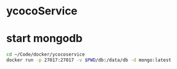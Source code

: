 # ycocoService

# start mongodb
```bash
cd ~/Code/docker/ycocoservice
docker run -p 27017:27017 -v $PWD/db:/data/db -d mongo:latest
```